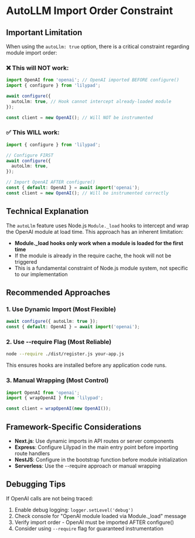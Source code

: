 # AutoLLM Import Order Constraint

## Important Limitation

When using the `autoLlm: true` option, there is a critical constraint regarding module import order:

### ❌ This will NOT work:

```typescript
import OpenAI from 'openai'; // OpenAI imported BEFORE configure()
import { configure } from 'lilypad';

await configure({
  autoLlm: true, // Hook cannot intercept already-loaded module
});

const client = new OpenAI(); // Will NOT be instrumented
```

### ✅ This WILL work:

```typescript
import { configure } from 'lilypad';

// Configure FIRST
await configure({
  autoLlm: true,
});

// Import OpenAI AFTER configure()
const { default: OpenAI } = await import('openai');
const client = new OpenAI(); // Will be instrumented correctly
```

## Technical Explanation

The `autoLlm` feature uses Node.js `Module._load` hooks to intercept and wrap the OpenAI module at load time. This approach has an inherent limitation:

- **Module.\_load hooks only work when a module is loaded for the first time**
- If the module is already in the require cache, the hook will not be triggered
- This is a fundamental constraint of Node.js module system, not specific to our implementation

## Recommended Approaches

### 1. Use Dynamic Import (Most Flexible)

```typescript
await configure({ autoLlm: true });
const { default: OpenAI } = await import('openai');
```

### 2. Use --require Flag (Most Reliable)

```bash
node --require ./dist/register.js your-app.js
```

This ensures hooks are installed before any application code runs.

### 3. Manual Wrapping (Most Control)

```typescript
import OpenAI from 'openai';
import { wrapOpenAI } from 'lilypad';

const client = wrapOpenAI(new OpenAI());
```

## Framework-Specific Considerations

- **Next.js**: Use dynamic imports in API routes or server components
- **Express**: Configure Lilypad in the main entry point before importing route handlers
- **NestJS**: Configure in the bootstrap function before module initialization
- **Serverless**: Use the --require approach or manual wrapping

## Debugging Tips

If OpenAI calls are not being traced:

1. Enable debug logging: `logger.setLevel('debug')`
2. Check console for "OpenAI module loaded via Module.\_load" message
3. Verify import order - OpenAI must be imported AFTER configure()
4. Consider using `--require` flag for guaranteed instrumentation
